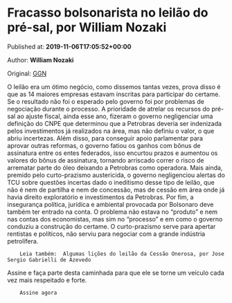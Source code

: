 
# Fracasso bolsonarista no leilão do pré-sal, por William Nozaki

Published at: **2019-11-06T17:05:52+00:00**

Author: **William Nozaki**

Original: [GGN](https://jornalggn.com.br/artigos/fracasso-bolsonarista-no-leilao-do-pre-sal-por-william-nozaki/)

O leilão era um ótimo negócio, como dissemos tantas vezes, prova disso é que as 14 maiores empresas estavam inscritas para participar do certame. Se o resultado não foi o esperado pelo governo foi por problemas de negociação durante o processo.
A prioridade de atrelar os recursos do pré-sal ao ajuste fiscal, ainda esse ano, fizeram o governo negligenciar uma definição do CNPE que determinou que a Petrobras deveria ser indenizada pelos investimentos já realizados na área, mas não definiu o valor, o que abriu incertezas.
Além disso, para conseguir apoio parlamentar para aprovar outras reformas, o governo fatiou os ganhos com bônus de assinatura entre os entes federados, isso encurtou prazos e aumentou os valores do bônus de assinatura, tornando arriscado correr o risco de arrematar parte do óleo deixando a Petrobras como operadora.
Mais ainda, premido pelo curto-prazismo austericida, o governo negligenciou alertas do TCU sobre questões incertas dado o ineditismo desse tipo de leilão, que não é nem de partilha e nem de concessão, mas de cessão em área onde já havia direito exploratório e investimentos da Petrobras.
Por fim, a insegurança política, jurídica e ambiental provocada por Bolsonaro deve também ter entrado na conta. O problema não estava no “produto” e nem nas contas dos economistas, mas sim no “processo” e em como o governo conduziu a construção do certame. O curto-prazismo serve para apertar rentistas e políticos, não serviu para negociar com a grande indústria petrolífera.

        Leia também:  Algumas lições do leilão da Cessão Onerosa, por Jose Sergio Gabrielli de Azevedo
      
Assine e faça parte desta caminhada para que ele se torne um veículo cada vez mais respeitado e forte.

        Assine agora
      
